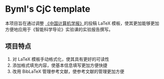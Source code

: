 # Byml's CjC template
本项目旨在通过调整 [《中国计算机学报》](http://cjc.ict.ac.cn/index.htm)的投稿 LaTeX 模板，使其更加能够更加方便地应用于《智能科学导论》实验课的实验报告撰写。

## 项目特点
1. 对 LaTeX 模板手动格式化，使其具有更好的可读性
2. 添加格式填充内容，使基本信息填写更加方便快捷
3. 改用 BibLaTeX 管理参考文献，使参考文献的管理更加方便
